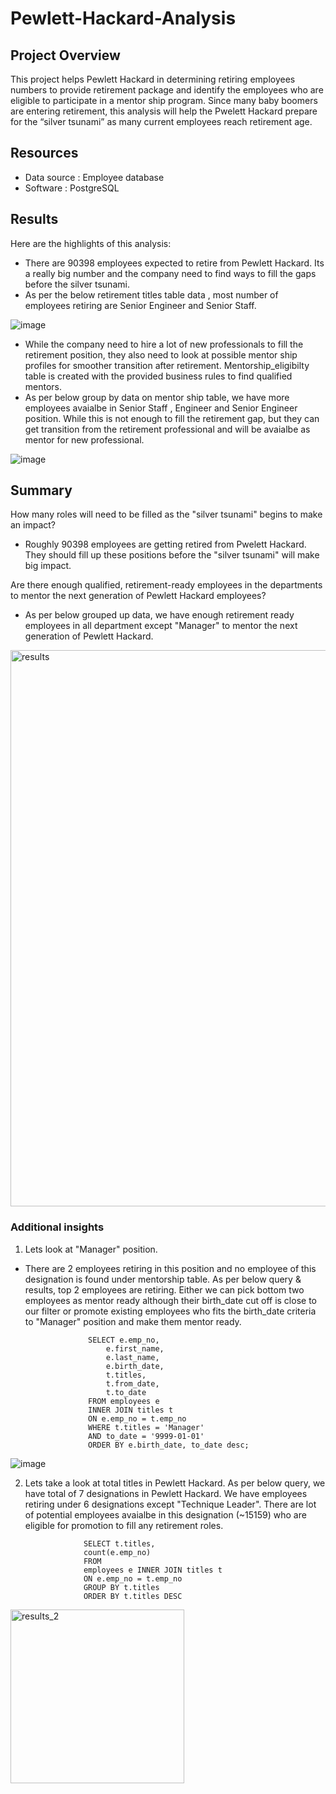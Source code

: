 # Pewlett-Hackard-Analysis

## Project Overview
This project helps Pewlett Hackard in determining retiring employees numbers to provide retirement package and identify the employees who are eligible to participate in a mentor ship program. Since many baby boomers are entering retirement, this analysis will help the Pwelett Hackard prepare for the “silver tsunami” as many current employees reach retirement age.

## Resources
- Data source : Employee database
- Software : PostgreSQL

## Results

Here are the highlights of this analysis:
- There are 90398 employees expected to retire from Pewlett Hackard. Its a really big number and the company need to find ways to fill the gaps before the silver tsunami. 
- As per the below retirement titles table data , most number of employees retiring are Senior Engineer and Senior Staff.

![image](https://user-images.githubusercontent.com/83181834/121790823-52d39e80-cb98-11eb-9675-dd0cfd44d033.png)

- While the company need to hire a lot of new professionals to fill the retirement position, they also need to look at possible mentor ship profiles for smoother transition after retirement. Mentorship_eligibilty table is created with the provided business rules to find qualified mentors.
- As per below group by data on mentor ship table, we have more employees avaialbe in Senior Staff , Engineer and Senior Engineer position. While this is not enough to fill the retirement gap, but they can get transition from the retirement professional and will be avaialbe as mentor for new professional.

![image](https://user-images.githubusercontent.com/83181834/121790834-667f0500-cb98-11eb-8c25-696146ec2eb6.png)


## Summary

How many roles will need to be filled as the "silver tsunami" begins to make an impact?
- Roughly 90398 employees are getting retired from Pwelett Hackard. They should fill up these positions before the "silver tsunami" will make big impact.

Are there enough qualified, retirement-ready employees in the departments to mentor the next generation of Pewlett Hackard employees?
- As per below grouped up data, we have enough retirement ready employees in all department except "Manager" to mentor the next generation of Pewlett Hackard.
<img width="890" alt="results" src="https://user-images.githubusercontent.com/83181834/121791346-c5934880-cb9d-11eb-8e43-e249d1622e4f.png">

### Additional insights
1. Lets look at "Manager" position. 
- There are 2 employees retiring in this position and no employee of this designation is found under mentorship table. As per below query & results, top 2 employees are retiring. Either we can pick bottom two employees as mentor ready although their birth_date cut off is close to our filter or promote existing employees who fits the birth_date criteria to "Manager" position and make them mentor ready.

					SELECT e.emp_no,
						e.first_name,
						e.last_name,
						e.birth_date,
						t.titles,
						t.from_date,
						t.to_date
					FROM employees e 
					INNER JOIN titles t
					ON e.emp_no = t.emp_no
					WHERE t.titles = 'Manager'
					AND to_date = '9999-01-01'
					ORDER BY e.birth_date, to_date desc;
![image](https://user-images.githubusercontent.com/83181834/121791487-fd4ec000-cb9e-11eb-9c59-e3a09903a06b.png)

2. Lets take a look at total titles in Pewlett Hackard. As per below query, we have total of 7 designations in Pewlett Hackard. We have employees retiring under 6 designations except "Technique Leader".  There are lot of potential employees avaialbe in this designation (~15159) who are eligible for promotion to fill any retirement roles. 

					SELECT t.titles,
					count(e.emp_no)
					FROM
					employees e INNER JOIN titles t
					ON e.emp_no = t.emp_no
					GROUP BY t.titles
					ORDER BY t.titles DESC
					
<img width="278" alt="results_2" src="https://user-images.githubusercontent.com/83181834/122168697-749b8280-ce31-11eb-8e23-b3748e45e112.png">

